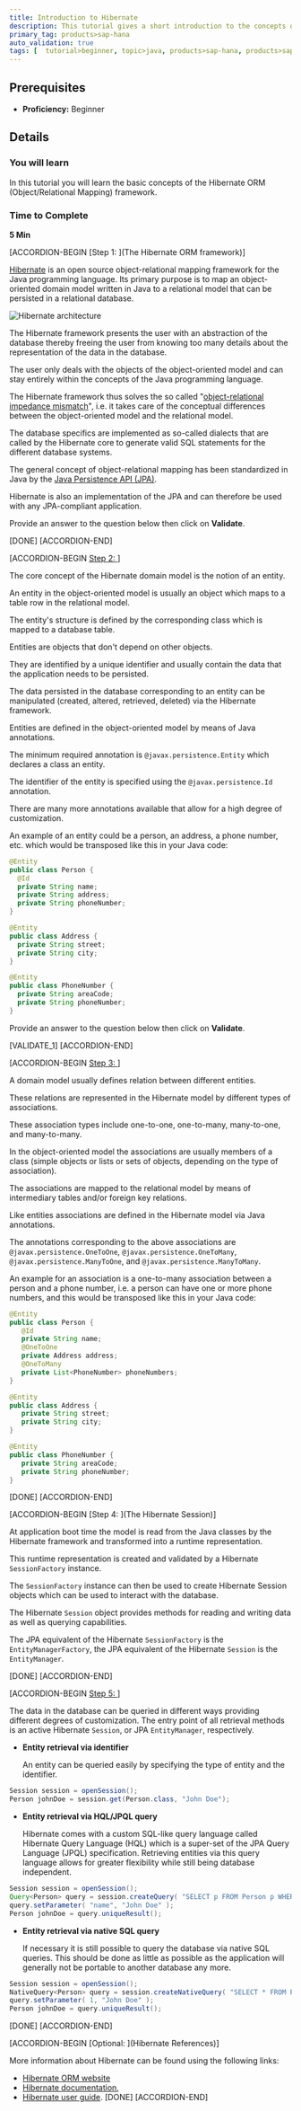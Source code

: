 ```yaml
---
title: Introduction to Hibernate
description: This tutorial gives a short introduction to the concepts of the Hibernate ORM (Object/Relational Mapping) framework.
primary_tag: products>sap-hana
auto_validation: true
tags: [  tutorial>beginner, topic>java, products>sap-hana, products>sap-hana\,-express-edition  ]
---
```


## Prerequisites  
 - **Proficiency:** Beginner


## Details
### You will learn  
In this tutorial you will learn the basic concepts of the Hibernate ORM (Object/Relational Mapping) framework.

### Time to Complete
**5 Min**

[ACCORDION-BEGIN [Step 1: ](The Hibernate ORM framework)]

[Hibernate](http://hibernate.org/) is an open source object-relational mapping framework for the Java programming language. Its primary purpose is to map an object-oriented domain model written in Java to a relational model that can be persisted in a relational database.

![Hibernate architecture](hana-hibernate-architecture.png)

The Hibernate framework presents the user with an abstraction of the database thereby freeing the user from knowing too many details about the representation of the data in the database.

The user only deals with the objects of the object-oriented model and can stay entirely within the concepts of the Java programming language.

The Hibernate framework thus solves the so called "[object-relational impedance mismatch](http://hibernate.org/orm/what-is-an-orm/#the-object-relational-impedance-mismatch)", i.e. it takes care of the conceptual differences between the object-oriented model and the relational model.

The database specifics are implemented as so-called dialects that are called by the Hibernate core to generate valid SQL statements for the different database systems.

The general concept of object-relational mapping has been standardized in Java by the [Java Persistence API (JPA)](https://jcp.org/en/jsr/detail?id=338).

Hibernate is also an implementation of the JPA and can therefore be used with any JPA-compliant application.

Provide an answer to the question below then click on **Validate**.

[DONE]
[ACCORDION-END]

[ACCORDION-BEGIN [Step 2: ](Entities)]

The core concept of the Hibernate domain model is the notion of an entity.

An entity in the object-oriented model is usually an object which maps to a table row in the relational model.

The entity's structure is defined by the corresponding class which is mapped to a database table.

Entities are objects that don't depend on other objects.

They are identified by a unique identifier and usually contain the data that the application needs to be persisted.

The data persisted in the database corresponding to an entity can be manipulated (created, altered, retrieved, deleted) via the Hibernate framework.

Entities are defined in the object-oriented model by means of Java annotations.

The minimum required annotation is `@javax.persistence.Entity` which declares a class an entity.

The identifier of the entity is specified using the `@javax.persistence.Id` annotation.

There are many more annotations available that allow for a high degree of customization.

An example of an entity could be a person, an address, a phone number, etc. which would be transposed like this in your Java code:

```java
@Entity
public class Person {
  @Id
  private String name;
  private String address;
  private String phoneNumber;
}

@Entity
public class Address {
  private String street;
  private String city;
}

@Entity
public class PhoneNumber {
  private String areaCode;
  private String phoneNumber;
}
```

Provide an answer to the question below then click on **Validate**.

[VALIDATE_1]
[ACCORDION-END]

[ACCORDION-BEGIN [Step 3: ](Associations)]

A domain model usually defines relation between different entities.

These relations are represented in the Hibernate model by different types of associations.

These association types include one-to-one, one-to-many, many-to-one, and many-to-many.

In the object-oriented model the associations are usually members of a class (simple objects or lists or sets of objects, depending on the type of association).

The associations are mapped to the relational model by means of intermediary tables and/or foreign key relations.

Like entities associations are defined in the Hibernate model via Java annotations.

The annotations corresponding to the above associations are `@javax.persistence.OneToOne`, `@javax.persistence.OneToMany`, `@javax.persistence.ManyToOne`, and `@javax.persistence.ManyToMany`.

An example for an association is a one-to-many association between a person and a phone number, i.e. a person can have one or more phone numbers, and this would be transposed like this in your Java code:

```java
@Entity
public class Person {
   @Id
   private String name;
   @OneToOne
   private Address address;
   @OneToMany
   private List<PhoneNumber> phoneNumbers;
}

@Entity
public class Address {
   private String street;
   private String city;
}

@Entity
public class PhoneNumber {
   private String areaCode;
   private String phoneNumber;
}
```

[DONE]
[ACCORDION-END]

[ACCORDION-BEGIN [Step 4: ](The Hibernate Session)]

At application boot time the model is read from the Java classes by the Hibernate framework and transformed into a runtime representation.

This runtime representation is created and validated by a Hibernate `SessionFactory` instance.

The `SessionFactory` instance can then be used to create Hibernate Session objects which can be used to interact with the database.

The Hibernate `Session` object provides methods for reading and writing data as well as querying capabilities.

The JPA equivalent of the Hibernate `SessionFactory` is the `EntityManagerFactory`, the JPA equivalent of the Hibernate `Session` is the `EntityManager`.

[DONE]
[ACCORDION-END]

[ACCORDION-BEGIN [Step 5: ](Queries)]

The data in the database can be queried in different ways providing different degrees of customization. The entry point of all retrieval methods is an active Hibernate `Session`, or JPA `EntityManager`, respectively.

- **Entity retrieval via identifier**

  An entity can be queried easily by specifying the type of entity and the identifier.

```java
Session session = openSession();
Person johnDoe = session.get(Person.class, "John Doe");
```

- **Entity retrieval via HQL/JPQL query**

  Hibernate comes with a custom SQL-like query language called Hibernate Query Language (HQL) which is a super-set of the JPA Query Language (JPQL) specification. Retrieving entities via this query language allows for greater flexibility while still being database independent.

```java
Session session = openSession();
Query<Person> query = session.createQuery( "SELECT p FROM Person p WHERE p.name=:name", Person.class );
query.setParameter( "name", "John Doe" );
Person johnDoe = query.uniqueResult();
```

- **Entity retrieval via native SQL query**

  If necessary it is still possible to query the database via native SQL queries. This should be done as little as possible as the application will generally not be portable to another database any more.

```java
Session session = openSession();
NativeQuery<Person> query = session.createNativeQuery( "SELECT * FROM Person WHERE name=?", Person.class );
query.setParameter( 1, "John Doe" );
Person johnDoe = query.uniqueResult();
```

[DONE]
[ACCORDION-END]

[ACCORDION-BEGIN [Optional: ](Hibernate References)]

More information about Hibernate can be found using the following links:

 - [Hibernate ORM website](http://hibernate.org/orm/)
 - [Hibernate documentation](http://hibernate.org/orm/documentation/),
 - [Hibernate user guide](http://docs.jboss.org/hibernate/orm/current/userguide/html_single/Hibernate_User_Guide.html).
[DONE]
[ACCORDION-END]
